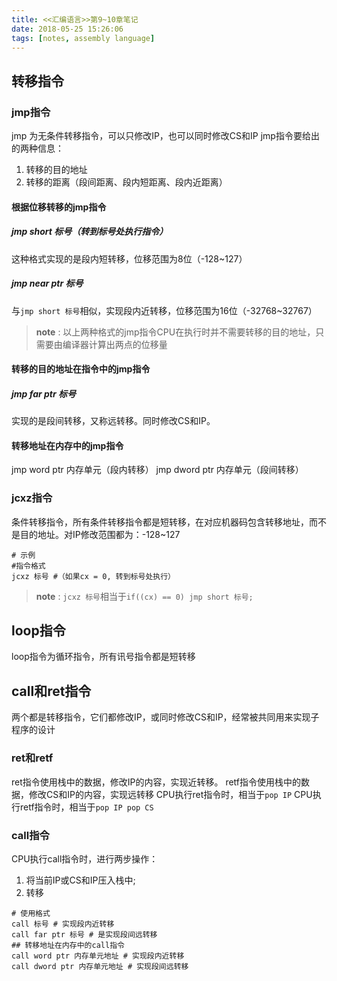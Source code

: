```yaml
---
title: <<汇编语言>>第9~10章笔记
date: 2018-05-25 15:26:06
tags: [notes, assembly language]
---
```

## 转移指令
### jmp指令
jmp 为无条件转移指令，可以只修改IP，也可以同时修改CS和IP
jmp指令要给出的两种信息：
1. 转移的目的地址
2. 转移的距离（段间距离、段内短距离、段内近距离）

#### 根据位移转移的jmp指令
##### jmp short 标号（转到标号处执行指令）
这种格式实现的是段内短转移，位移范围为8位（-128~127）
##### jmp near ptr 标号
与`jmp short 标号`相似，实现段内近转移，位移范围为16位（-32768~32767）

>**note** : 以上两种格式的jmp指令CPU在执行时并不需要转移的目的地址，只需要由编译器计算出两点的位移量

#### 转移的目的地址在指令中的jmp指令
##### jmp far ptr 标号
实现的是段间转移，又称远转移。同时修改CS和IP。
#### 转移地址在内存中的jmp指令
jmp word ptr 内存单元（段内转移）
jmp dword ptr 内存单元（段间转移）
### jcxz指令
条件转移指令，所有条件转移指令都是短转移，在对应机器码包含转移地址，而不是目的地址。对IP修改范围都为：-128~127
```
# 示例
#指令格式 
jcxz 标号 #（如果cx = 0, 转到标号处执行）
```
>**note** : `jcxz 标号`相当于`if((cx) == 0) jmp short 标号;`

## loop指令
loop指令为循环指令，所有讯号指令都是短转移
## call和ret指令
两个都是转移指令，它们都修改IP，或同时修改CS和IP，经常被共同用来实现子程序的设计
### ret和retf
ret指令使用栈中的数据，修改IP的内容，实现近转移。
retf指令使用栈中的数据，修改CS和IP的内容，实现远转移
CPU执行ret指令时，相当于`pop IP`
CPU执行retf指令时，相当于`pop IP pop CS`
### call指令
CPU执行call指令时，进行两步操作：
1. 将当前IP或CS和IP压入栈中;
2. 转移

```
# 使用格式   
call 标号 # 实现段内近转移
call far ptr 标号 # 是实现段间远转移
## 转移地址在内存中的call指令
call word ptr 内存单元地址 # 实现段内近转移
call dword ptr 内存单元地址 # 实现段间远转移
```
